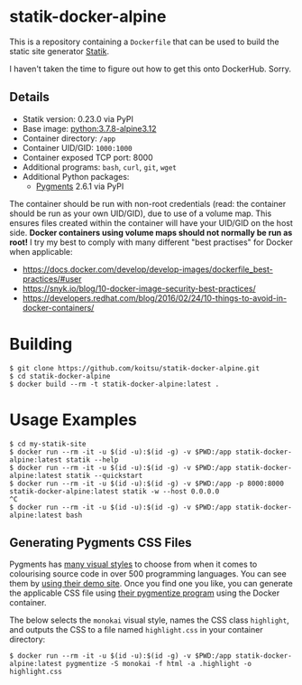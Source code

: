 # statik-docker-alpine

This is a repository containing a `Dockerfile` that can be used to build the
static site generator [Statik](https://github.com/thanethomson/statik).

I haven't taken the time to figure out how to get this onto DockerHub.  Sorry.

## Details

* Statik version: 0.23.0 via PyPI
* Base image: [python:3.7.8-alpine3.12](https://hub.docker.com/_/python)
* Container directory: `/app`
* Container UID/GID: `1000:1000`
* Container exposed TCP port: 8000
* Additional programs: `bash`, `curl`, `git`, `wget`
* Additional Python packages:
  * [Pygments](https://pypi.org/project/Pygments/) 2.6.1 via PyPI

The container should be run with non-root credentials (read: the container
should be run as your own UID/GID), due to use of a volume map.  This ensures
files created within the container will have your UID/GID on the host side.
**Docker containers using volume maps should not normally be run as root!**
I try my best to comply with many different "best practises" for Docker
when applicable:

* https://docs.docker.com/develop/develop-images/dockerfile_best-practices/#user
* https://snyk.io/blog/10-docker-image-security-best-practices/
* https://developers.redhat.com/blog/2016/02/24/10-things-to-avoid-in-docker-containers/

# Building

```
$ git clone https://github.com/koitsu/statik-docker-alpine.git
$ cd statik-docker-alpine
$ docker build --rm -t statik-docker-alpine:latest .
```


# Usage Examples

```
$ cd my-statik-site
$ docker run --rm -it -u $(id -u):$(id -g) -v $PWD:/app statik-docker-alpine:latest statik --help
$ docker run --rm -it -u $(id -u):$(id -g) -v $PWD:/app statik-docker-alpine:latest statik --quickstart
$ docker run --rm -it -u $(id -u):$(id -g) -v $PWD:/app -p 8000:8000 statik-docker-alpine:latest statik -w --host 0.0.0.0
^C
$ docker run --rm -it -u $(id -u):$(id -g) -v $PWD:/app statik-docker-alpine:latest bash
```

## Generating Pygments CSS Files

Pygments has
[many visual styles](https://github.com/pygments/pygments/tree/master/pygments/styles)
to choose from when it comes to colourising source code in over 500
programming languages.  You can see them by
[using their demo site](https://pygments.org/demo/).
Once you find one you like, you can generate the applicable CSS file using
[their pygmentize program](https://pygments.org/docs/cmdline/#generating-styles)
using the Docker container.

The below selects the `monokai` visual style, names the CSS class `highlight`, and
outputs the CSS to a file named `highlight.css` in your container directory:

```
$ docker run --rm -it -u $(id -u):$(id -g) -v $PWD:/app statik-docker-alpine:latest pygmentize -S monokai -f html -a .highlight -o highlight.css
```
